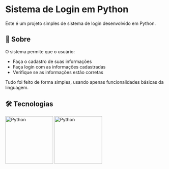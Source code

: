 # Sistema de Login em Python

Este é um projeto simples de sistema de login desenvolvido em Python.

## 📌 Sobre

O sistema permite que o usuário:

- Faça o cadastro de suas informações
- Faça login com as informações cadastradas
- Verifique se as informações estão corretas

Tudo foi feito de forma simples, usando apenas funcionalidades básicas da linguagem.

## 🛠 Tecnologias
<P> 

<img src=https://upload.wikimedia.org/wikipedia/commons/c/c3/Python-logo-notext.svg alt=Python width="150" />
<img src=https://colab.research.google.com/img/colab_favicon_256px.png alt=Python width="150" />

</P>

